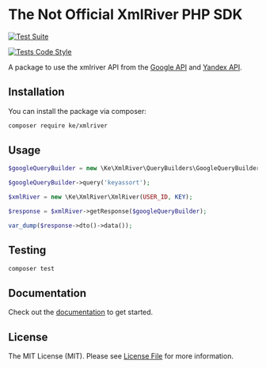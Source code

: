 # The Not Official XmlRiver PHP SDK

[![Test Suite](https://github.com/MarkelovSergey/xmlriver/actions/workflows/tests.yml/badge.svg)](https://github.com/MarkelovSergey/xmlriver/actions/workflows/tests.yml)

[![Tests Code Style](https://img.shields.io/github/actions/workflow/status/MarkelovSergey/xmlriver/lint.yml?branch=main&label=Code%20Style&style=flat-square)](https://github.com/MarkelovSergey/xmlriver/actions?query=workflow%3Alint+branch%3Amain)

A package to use the xmlriver API from the [Google API](https://xmlriver.com/apidoc/api-about/) and [Yandex API](https://xmlriver.com/apiydoc/apiy-about/).

## Installation

You can install the package via composer:

```bash
composer require ke/xmlriver
```

## Usage

```php
$googleQueryBuilder = new \Ke\XmlRiver\QueryBuilders\GoogleQueryBuilder();

$googleQueryBuilder->query('keyassort');

$xmlRiver = new \Ke\XmlRiver\XmlRiver(USER_ID, KEY);

$response = $xmlRiver->getResponse($googleQueryBuilder);

var_dump($response->dto()->data());
```

## Testing

```bash
composer test
```

## Documentation

Check out the [documentation](https://xmlriver.com/api/api-connect/) to get started.

## License

The MIT License (MIT). Please see [License File](LICENSE.md) for more information.